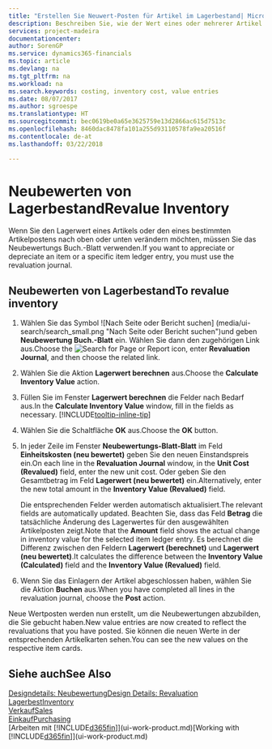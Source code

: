 ```yaml
---
title: "Erstellen Sie Neuwert-Posten für Artikel im Lagerbestand| Microsoft Docs"
description: Beschreiben Sie, wie der Wert eines oder mehrerer Artikel im Lager abgeschrieben oder neu bewertet wird, indem Sie den aktuellen, berechneten Wert buchen.
services: project-madeira
documentationcenter: 
author: SorenGP
ms.service: dynamics365-financials
ms.topic: article
ms.devlang: na
ms.tgt_pltfrm: na
ms.workload: na
ms.search.keywords: costing, inventory cost, value entries
ms.date: 08/07/2017
ms.author: sgroespe
ms.translationtype: HT
ms.sourcegitcommit: bec0619be0a65e3625759e13d2866ac615d7513c
ms.openlocfilehash: 8460dac8478fa101a255d93110578fa9ea20516f
ms.contentlocale: de-at
ms.lasthandoff: 03/22/2018

---
```

# <a name="revalue-inventory"></a><span data-ttu-id="95343-103">Neubewerten von Lagerbestand</span><span class="sxs-lookup"><span data-stu-id="95343-103">Revalue Inventory</span></span>
<span data-ttu-id="95343-104">Wenn Sie den Lagerwert eines Artikels oder den eines bestimmten Artikelpostens nach oben oder unten verändern möchten, müssen Sie das Neubewertungs Buch.-Blatt verwenden.</span><span class="sxs-lookup"><span data-stu-id="95343-104">If you want to appreciate or depreciate an item or a specific item ledger entry, you must use the revaluation journal.</span></span>

## <a name="to-revalue-inventory"></a><span data-ttu-id="95343-105">Neubewerten von Lagerbestand</span><span class="sxs-lookup"><span data-stu-id="95343-105">To revalue inventory</span></span>
1. <span data-ttu-id="95343-106">Wählen Sie das Symbol ![Nach Seite oder Bericht suchen] (media/ui-search/search_small.png "Nach Seite oder Bericht suchen")und geben **Neubewertung Buch.-Blatt** ein. Wählen Sie dann den zugehörigen Link aus.</span><span class="sxs-lookup"><span data-stu-id="95343-106">Choose the ![Search for Page or Report](media/ui-search/search_small.png "Search for Page or Report icon") icon, enter **Revaluation Journal**, and then choose the related link.</span></span>
2. <span data-ttu-id="95343-107">Wählen Sie die Aktion **Lagerwert berechnen** aus.</span><span class="sxs-lookup"><span data-stu-id="95343-107">Choose the **Calculate Inventory Value** action.</span></span>
3. <span data-ttu-id="95343-108">Füllen Sie im Fenster **Lagerwert berechnen** die Felder nach Bedarf aus.</span><span class="sxs-lookup"><span data-stu-id="95343-108">In the **Calculate Inventory Value** window, fill in the fields as necessary.</span></span> [!INCLUDE[tooltip-inline-tip](includes/tooltip-inline-tip_md.md)]
4. <span data-ttu-id="95343-109">Wählen Sie die Schaltfläche **OK** aus.</span><span class="sxs-lookup"><span data-stu-id="95343-109">Choose the **OK** button.</span></span>
5. <span data-ttu-id="95343-110">In jeder Zeile im Fenster **Neubewertungs-Blatt-Blatt** im Feld **Einheitskosten (neu bewertet)** geben Sie den neuen Einstandspreis ein.</span><span class="sxs-lookup"><span data-stu-id="95343-110">On each line in the **Revaluation Journal** window, in the **Unit Cost (Revalued)** field, enter the new unit cost.</span></span> <span data-ttu-id="95343-111">Oder geben Sie den Gesamtbetrag im Feld **Lagerwert (neu bewertet)** ein.</span><span class="sxs-lookup"><span data-stu-id="95343-111">Alternatively, enter the new total amount in the **Inventory Value (Revalued)** field.</span></span>

    <span data-ttu-id="95343-112">Die entsprechenden Felder werden automatisch aktualisiert.</span><span class="sxs-lookup"><span data-stu-id="95343-112">The relevant fields are automatically updated.</span></span> <span data-ttu-id="95343-113">Beachten Sie, dass das Feld **Betrag** die tatsächliche Änderung des Lagerwertes für den ausgewählten Artikelposten zeigt.</span><span class="sxs-lookup"><span data-stu-id="95343-113">Note that the **Amount** field shows the actual change in inventory value for the selected item ledger entry.</span></span> <span data-ttu-id="95343-114">Es berechnet die Differenz zwischen den Feldern **Lagerwert (berechnet)** und **Lagerwert (neu bewertet)**.</span><span class="sxs-lookup"><span data-stu-id="95343-114">It calculates the difference between the **Inventory Value (Calculated)** field and the **Inventory Value (Revalued)** field.</span></span>
6. <span data-ttu-id="95343-115">Wenn Sie das Einlagern der Artikel abgeschlossen haben, wählen Sie die Aktion **Buchen** aus.</span><span class="sxs-lookup"><span data-stu-id="95343-115">When you have completed all lines in the revaluation journal, choose the **Post** action.</span></span>

<span data-ttu-id="95343-116">Neue Wertposten werden nun erstellt, um die Neubewertungen abzubilden, die Sie gebucht haben.</span><span class="sxs-lookup"><span data-stu-id="95343-116">New value entries are now created to reflect the revaluations that you have posted.</span></span> <span data-ttu-id="95343-117">Sie können die neuen Werte in der entsprechenden Artikelkarten sehen.</span><span class="sxs-lookup"><span data-stu-id="95343-117">You can see the new values on the respective item cards.</span></span>

## <a name="see-also"></a><span data-ttu-id="95343-118">Siehe auch</span><span class="sxs-lookup"><span data-stu-id="95343-118">See Also</span></span>
[<span data-ttu-id="95343-119">Designdetails: Neubewertung</span><span class="sxs-lookup"><span data-stu-id="95343-119">Design Details: Revaluation</span></span>](design-details-revaluation.md)  
[<span data-ttu-id="95343-120">Lagerbest</span><span class="sxs-lookup"><span data-stu-id="95343-120">Inventory</span></span>](inventory-manage-inventory.md)  
[<span data-ttu-id="95343-121">Verkauf</span><span class="sxs-lookup"><span data-stu-id="95343-121">Sales</span></span>](sales-manage-sales.md)  
[<span data-ttu-id="95343-122">Einkauf</span><span class="sxs-lookup"><span data-stu-id="95343-122">Purchasing</span></span>](purchasing-manage-purchasing.md)  
<span data-ttu-id="95343-123">[Arbeiten mit [!INCLUDE[d365fin](includes/d365fin_md.md)]](ui-work-product.md)</span><span class="sxs-lookup"><span data-stu-id="95343-123">[Working with [!INCLUDE[d365fin](includes/d365fin_md.md)]](ui-work-product.md)</span></span>

